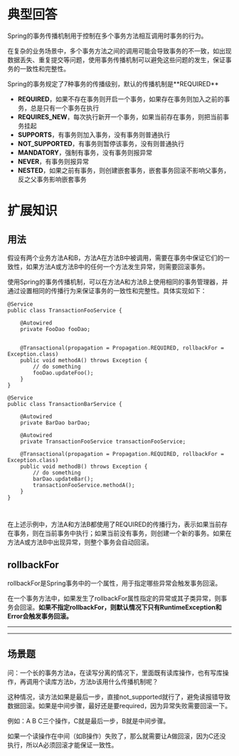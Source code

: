 # 典型回答


Spring的事务传播机制用于控制在多个事务方法相互调用时事务的行为。



在复杂的业务场景中，多个事务方法之间的调用可能会导致事务的不一致，如出现数据丢失、重复提交等问题，使用事务传播机制可以避免这些问题的发生，保证事务的一致性和完整性。



Spring的事务规定了7种事务的传播级别，默认的传播机制是**<font style="color:rgb(18, 18, 18);">REQUIRED</font>**



+ **<font style="color:rgb(18, 18, 18);">REQUIRED</font>**，如果不存在事务则开启一个事务，如果存在事务则加入之前的事务，总是只有一个事务在执行
+ **<font style="color:rgb(18, 18, 18);">REQUIRES_NEW</font>**，每次执行新开一个事务，如果当前存在事务，则把当前事务挂起
+ **<font style="color:rgb(18, 18, 18);">SUPPORTS</font>**，有事务则加入事务，没有事务则普通执行
+ **<font style="color:rgb(18, 18, 18);">NOT_SUPPORTED</font>**，有事务则暂停该事务，没有则普通执行
+ **<font style="color:rgb(18, 18, 18);">MANDATORY</font>**，强制有事务，没有事务则报异常
+ **<font style="color:rgb(18, 18, 18);">NEVER</font>**，有事务则报异常
+ **<font style="color:rgb(18, 18, 18);">NESTED</font>**，如果之前有事务，则创建嵌套事务，嵌套事务回滚不影响父事务，反之父事务影响嵌套事务



# 扩展知识
## 用法


假设有两个业务方法A和B，方法A在方法B中被调用，需要在事务中保证它们的一致性，如果方法A或方法B中的任何一个方法发生异常，则需要回滚事务。



使用Spring的事务传播机制，可以在方法A和方法B上使用相同的事务管理器，并通过设置相同的传播行为来保证事务的一致性和完整性。具体实现如下：



```plain
@Service
public class TransactionFooService {
    
    @Autowired
    private FooDao fooDao;
  
    
    @Transactional(propagation = Propagation.REQUIRED, rollbackFor = Exception.class)
    public void methodA() throws Exception {
        // do something
        fooDao.updateFoo();
    }
}

@Service
public class TransactionBarService {
    
    @Autowired
    private BarDao barDao;

  	@Autowired
  	private TransactionFooService transactionFooService;
    
    @Transactional(propagation = Propagation.REQUIRED, rollbackFor = Exception.class)
    public void methodB() throws Exception {
        // do something
        barDao.updateBar();
        transactionFooService.methodA();
    }
}



```



在上述示例中，方法A和方法B都使用了REQUIRED的传播行为，表示如果当前存在事务，则在当前事务中执行；如果当前没有事务，则创建一个新的事务。如果在方法A或方法B中出现异常，则整个事务会自动回滚。



## rollbackFor


rollbackFor是Spring事务中的一个属性，用于指定哪些异常会触发事务回滚。



在一个事务方法中，如果发生了rollbackFor属性指定的异常或其子类异常，则事务会回滚。**如果不指定rollbackFor，则默认情况下只有RuntimeException和Error会触发事务回滚。**

****

****

## 场景题


问：一个长的事务方法a，在读写分离的情况下，里面既有读库操作，也有写库操作，再调用个读库方法b，方法b该用什么传播机制呢？



这种情况，读方法如果是最后一步，直接not_supported就行了，避免读报错导致数据回滚。如果是中间步骤，最好还是要required，因为异常失败需要回滚一下。



例如：A B C三个操作，C就是最后一步，B就是中间步骤。

如果一个读操作在中间（如B操作）失败了，那么就需要让A做回滚，因为C还没执行，所以A必须回滚才能保证一致性。  


<font style="color:rgb(38, 38, 38);">  
</font>

